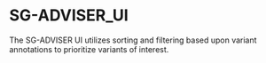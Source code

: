 SG-ADVISER_UI
=============

The SG-ADVISER UI utilizes sorting and filtering based upon variant annotations to prioritize variants of interest.
